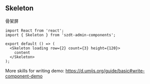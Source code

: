## Skeleton

骨架屏

```tsx
import React from 'react';
import { Skeleton } from 'szdt-admin-components';

export default () => (
  <Skeleton loading row={2} count={3} height={120}>
    content
  </Skeleton>
);
```

More skills for writing demo: https://d.umijs.org/guide/basic#write-component-demo
